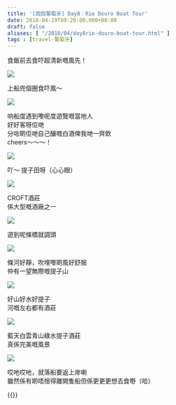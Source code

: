 ```yaml
---
title: '[抱抱葡萄牙] Day8：Rio Douro Boat Tour'
date: 2018-04-19T09:29:00.000+08:00
draft: false
aliases: [ "/2018/04/day8rio-douro-boat-tour.html" ]
tags : [travel-葡萄牙]
---
```


食飯前去食吓超清新嘅風先！  

![](/images/portugal8b.jpg)

上船兜個圈食吓風～  

![](/images/portugal8b1.jpg)

响船度遇到嚟呢度遊覽嘅當地人  
好好客呀佢哋  
分咗啲佢哋自己釀嘅白酒俾我哋一齊飲  
cheers～～～！  

![](/images/portugal8b2.jpg)

吖～ 提子田呀（心心眼）  

![](/images/portugal8b3.jpg)

CROFT酒莊  
係大型嘅酒廠之一  

![](/images/portugal8b4.jpg)

遊到呢條橋就調頭  

![](/images/portugal8b5.jpg)

條河好靜，吹埋嚟啲風好舒服  
仲有一望無際嘅提子山  

![](/images/portugal8b6.jpg)

好山好水好提子  
河嘅左右都有酒莊  

![](/images/portugal8b7.jpg)

藍天白雲青山綠水提子酒莊  
真係完美嘅風景  

![](/images/portugal8b8.jpg)

哎吔哎吔，就落船要返上岸喇  
雖然係有啲唔捨得離開隻船但係更更更想去食嘢（哈）  


{{<portugal>}}  
